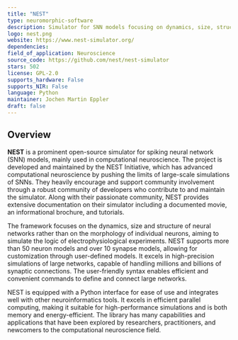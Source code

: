 ```yaml
---
title: "NEST"
type: neuromorphic-software
description: Simulator for SNN models focusing on dynamics, size, structure of neural systems, not on individual neuron morphology.
logo: nest.png
website: https://www.nest-simulator.org/
dependencies: 
field_of_application: Neuroscience
source_code: https://github.com/nest/nest-simulator
stars: 502
license: GPL-2.0
supports_hardware: False
supports_NIR: False
language: Python
maintainer: Jochen Martin Eppler
draft: false
---
```




## Overview
**NEST** is a prominent open-source simulator for spiking neural network (SNN) models, mainly used in computational neuroscience. The project is developed and maintained by the NEST
Initiative, which has advanced computational neuroscience by pushing the limits of large-scale simulations of SNNs. They heavily encourage and support community involvement through
a robust community of developers who contribute to and maintain the simulator. Along with their passionate community, NEST provides extensive documentation on their simulator including
a documented movie, an informational brochure, and tutorials.

The framework focuses on the dynamics, size and structure of neural networks rather than on the morphology of individual neurons, aiming to simulate the logic of electrophysiological
experiments. NEST supports more than 50 neuron models and over 10 synapse models, allowing for customization through user-defined models. It excels in high-precision simulations of 
large networks, capable of handling millions and billions of synaptic connections. The user-friendly syntax enables efficient and convenient commands to define and connect large networks.

NEST is equipped with a Python interface for ease of use and integrates well with other neuroinformatics tools. It excels in efficient parallel computing, making it suitable
for high-performance simulations and is both memory and energy-efficient. The library has many capabilities and applications that have been explored by researchers, practitioners, and
newcomers to the computational neuroscience field.
